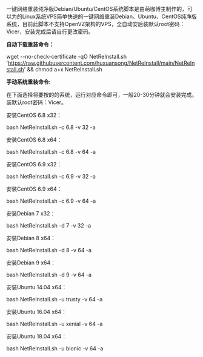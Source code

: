 一键网络重装纯净版Debian/Ubuntu/CentOS系统脚本是由萌咖博主制作的，可以为的Linux系统VPS简单快速的一键网络重装Debian、Ubuntu、CentOS纯净版系统，目前此脚本不支持OpenVZ架构的VPS，全自动安后装默认root密码：Vicer，安装完成后请自行更改密码。


<b>自动下载重装命令：</b>

wget --no-check-certificate -qO NetReInstall.sh 'https://raw.githubusercontent.com/huxuansong/NetReInstall/main/NetReInstall.sh' && chmod a+x NetReInstall.sh

<b>手动系统重装命令:</b>

在下面选择将要按的的系统，运行对应命令即可，一般20-30分钟就会安装完成。装默认root密码：Vicer。

安装CentOS 6.8 x32：

bash NetReInstall.sh -c 6.8 -v 32 -a

安装CentOS 6.8 x64：

bash NetReInstall.sh -c 6.8 -v 64 -a

安装CentOS 6.9 x32：

bash NetReInstall.sh -c 6.9 -v 32 -a

安装CentOS 6.9 x64：

bash NetReInstall.sh -c 6.9 -v 64 -a

安装Debian 7 x32：

bash NetReInstall.sh -d 7 -v 32 -a

安装Debian 8 x64：

bash NetReInstall.sh -d 8 -v 64 -a

安装Debian 9 x64：

bash NetReInstall.sh -d 9 -v 64 -a

安装Ubuntu 14.04 x64：

bash NetReInstall.sh -u trusty -v 64 -a

安装Ubuntu 16.04 x64：

bash NetReInstall.sh -u xenial -v 64 -a

安装Ubuntu 18.04 x64：

bash NetReInstall.sh -u bionic -v 64 -a
